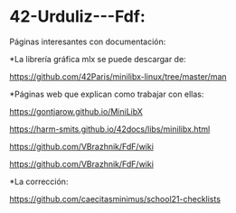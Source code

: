 # 42-Urduliz---Fdf:

Páginas interesantes con documentación:

*La librería gráfica mlx se puede descargar de:

  https://github.com/42Paris/minilibx-linux/tree/master/man

*Páginas web que explican como trabajar con ellas:

  https://gontjarow.github.io/MiniLibX
  
  https://harm-smits.github.io/42docs/libs/minilibx.html
  
  https://github.com/VBrazhnik/FdF/wiki
  
  https://github.com/VBrazhnik/FdF/wiki
  
*La corrección:

  https://github.com/caecitasminimus/school21-checklists
